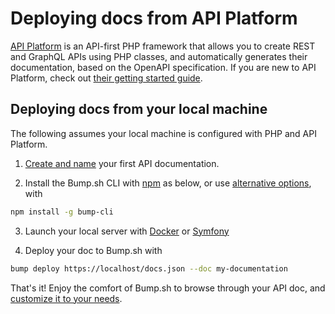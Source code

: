 # Deploying docs from API Platform

[API Platform](https://api-platform.com/) is an API-first PHP framework that allows you to create REST and GraphQL APIs using PHP classes, and automatically generates their documentation, based on the OpenAPI specification. If you are new to API Platform, check out [their getting started guide](https://api-platform.com/docs/distribution/).

## Deploying docs from your local machine

The following assumes your local machine is configured with PHP and API Platform.

1. [Create and name](https://bump.sh/docs/new?utm_source=bump&utm_medium=content_hub&utm_campaign=getting_started) your first API documentation.

2. Install the Bump.sh CLI with [npm](https://docs.npmjs.com/cli/v9/configuring-npm/install?v=true) as below, or use [alternative options](../bump-cli.md), with

```bash
npm install -g bump-cli
```

3. Launch your local server with [Docker](https://api-platform.com/docs/distribution/#using-the-api-platform-distribution-recommended) or [Symfony](https://api-platform.com/docs/distribution/#using-symfony-cli)

4. Deploy your doc to Bump.sh with

```bash
bump deploy https://localhost/docs.json --doc my-documentation
```

That's it! Enjoy the comfort of Bump.sh to browse through your API doc, and [customize it to your needs](/index.md//#customization-options).
